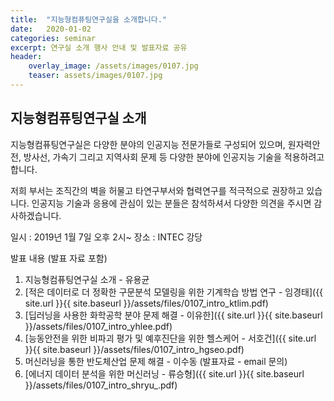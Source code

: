 ```yaml
---
title:  "지능형컴퓨팅연구실을 소개합니다."
date:   2020-01-02 
categories: seminar
excerpt: 연구실 소개 행사 안내 및 발표자료 공유
header:
    overlay_image: /assets/images/0107.jpg
    teaser: assets/images/0107.jpg
---
```


## 지능형컴퓨팅연구실 소개

지능형컴퓨팅연구실은 다양한 분야의 인공지능 전문가들로 구성되어 있으며,
원자력안전, 방사선, 가속기 그리고 지역사회 문제 등 다양한 분야에 인공지능 기술을 적용하려고합니다.

저희 부서는 조직간의 벽을 허물고 타연구부서와 협력연구를 적극적으로 권장하고 있습니다.
인공지능 기술과 응용에 관심이 있는 분들은 참석하셔서 다양한 의견을 주시면 감사하겠습니다.

일시 : 2019년 1월 7일 오후 2시~
장소 : INTEC 강당

발표 내용 (발표 자료 포함)

1. 지능형컴퓨팅연구실 소개 - 유용균
2. [적은 데이터로 더 정확한 구문분석 모델링을 위한 기계학습 방법 연구 - 임경태]({{ site.url }}{{ site.baseurl }}/assets/files/0107_intro_ktlim.pdf) 
3. [딥러닝을 사용한 화학공학 분야 문제 해결 - 이유한]({{ site.url }}{{ site.baseurl }}/assets/files/0107_intro_yhlee.pdf)
4. [능동안전을 위한 비파괴 평가 및 예후진단을 위한 헬스케어 - 서호건]({{ site.url }}{{ site.baseurl }}/assets/files/0107_intro_hgseo.pdf)
5. 머신러닝을 통한 반도체산업 문제 해결 - 이수동 (발표자료 - email 문의)
6. [에너지 데이터 분석을 위한 머신러닝 - 류승형]({{ site.url }}{{ site.baseurl }}/assets/files/0107_intro_shryu_.pdf)
